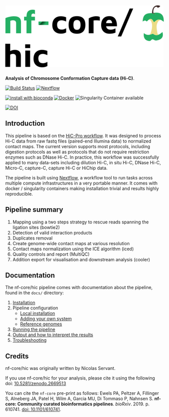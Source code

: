 # ![nf-core/hic](docs/images/nfcore-hic_logo.png)

**Analysis of Chromosome Conformation Capture data (Hi-C)**.

[![Build Status](https://travis-ci.com/nf-core/hic.svg?branch=master)](https://travis-ci.com/nf-core/hic)
[![Nextflow](https://img.shields.io/badge/nextflow-%E2%89%A51.1.0-brightgreen.svg)](https://www.nextflow.io/)

[![install with bioconda](https://img.shields.io/badge/install%20with-bioconda-brightgreen.svg)](http://bioconda.github.io/)
[![Docker](https://img.shields.io/docker/automated/nfcore/hic.svg)](https://hub.docker.com/r/nfcore/hic)
![Singularity Container available](https://img.shields.io/badge/singularity-available-7E4C74.svg)

[![DOI](https://zenodo.org/badge/DOI/10.5281/zenodo.2669513.svg)](https://doi.org/10.5281/zenodo.2669513)

## Introduction

This pipeline is based on the
[HiC-Pro workflow](https://github.com/nservant/HiC-Pro).
It was designed to process Hi-C data from raw fastq files (paired-end Illumina
data) to normalized contact maps.
The current version supports most protocols, including digestion protocols as
well as protocols that do not require restriction enzymes such as DNase Hi-C.
In practice, this workflow was successfully applied to many data-sets including
dilution Hi-C, in situ Hi-C, DNase Hi-C, Micro-C, capture-C, capture Hi-C or
HiChip data.

The pipeline is built using [Nextflow](https://www.nextflow.io), a workflow tool
to run tasks across multiple compute infrastructures in a very portable manner.
It comes with docker / singularity containers making installation trivial and
results highly reproducible.

## Pipeline summary

1. Mapping using a two steps strategy to rescue reads spanning the ligation
sites (bowtie2)
2. Detection of valid interaction products
3. Duplicates removal
4. Create genome-wide contact maps at various resolution
5. Contact maps normalization using the ICE algorithm (iced)
6. Quality controls and report (MultiQC)
7. Addition export for visualisation and downstream analysis (cooler)

## Documentation

The nf-core/hic pipeline comes with documentation about the pipeline, found in
the `docs/` directory:

1. [Installation](docs/installation.md)
2. Pipeline configuration
    * [Local installation](docs/configuration/local.md)
    * [Adding your own system](docs/configuration/adding_your_own.md)
    * [Reference genomes](docs/configuration/reference_genomes.md)
3. [Running the pipeline](docs/usage.md)
4. [Output and how to interpret the results](docs/output.md)
5. [Troubleshooting](docs/troubleshooting.md)

## Credits

nf-core/hic was originally written by Nicolas Servant.

If you use nf-core/hic for your analysis, please cite it using the following
doi: [10.5281/zenodo.2669513](https://doi.org/10.5281/zenodo.2669513)

You can cite the `nf-core` pre-print as follows:
Ewels PA, Peltzer A, Fillinger S, Alneberg JA, Patel H, Wilm A, Garcia MU, Di
Tommaso P, Nahnsen S. **nf-core: Community curated bioinformatics pipelines**.
*bioRxiv*. 2019. p. 610741.
[doi: 10.1101/610741](https://www.biorxiv.org/content/10.1101/610741v1).
